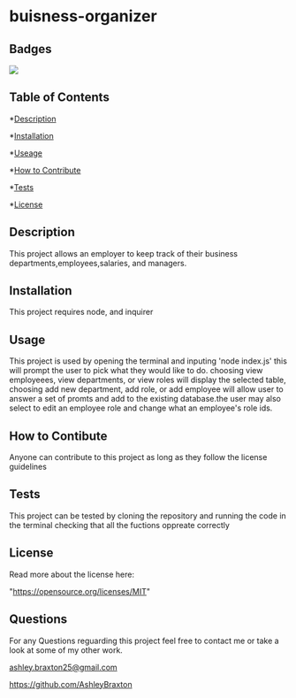 # buisness-organizer
## Badges
  <img src="https://img.shields.io/badge/License-MIT-lightgrey.svg">
  

  ## Table of Contents
  *[Description](#description)

  *[Installation](#installation)

  *[Useage](#usage)

  *[How to Contribute](#how-to-contribute)

  *[Tests](#tests)

  *[License](license)

  ## Description
  This project allows an employer to keep track of their business departments,employees,salaries, and managers.

  ## Installation
  This project requires node, and inquirer

  ## Usage
  This project is used by opening the terminal and inputing 'node index.js' this will prompt the user to pick what they would like to do. choosing view employeees, view departments, or view roles will display the selected table, choosing add new department, add role, or add employee will allow user to answer a set of promts and add to the existing database.the user may also select to edit an employee role and change what an employee's role ids.

  ## How to Contibute
  Anyone can contribute to this project as long as they follow the license guidelines

  ## Tests
  This project can be tested by cloning the repository and running the code in the terminal checking that all the fuctions oppreate correctly

  ## License
  Read more about the license here: 

  "https://opensource.org/licenses/MIT"

  ## Questions
  For any Questions reguarding this project feel free to contact me or take a look at some of my other work.

  ashley.braxton25@gmail.com

  https://github.com/AshleyBraxton
